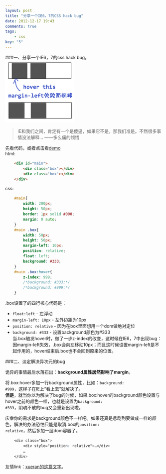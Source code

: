 ```yaml
---
layout: post
title: "分享一个IE6，7的CSS hack bug"
date: 2012-12-17 19:43
comments: true
tags: 
	- css
key: "5"
---
```

###一、分享一个IE6，7的css hack bug。    
![css hack](/assets/blogImg/css_hack.jpg)   
> IE和我们之间，肯定有一个是傻逼，如果它不是，那我们准是。不然很多事情没法解释…  ——多么痛的领悟 

<!-- more -->
先看代码，或者点击看[demo](/assets/demo/hack_demo.html)         
html:     
```html
	<div id="main">
		<div class="box"></div>
		<div class="box"></div>
	</div> 
```
css:     
```css    
	#main{
		width: 200px;
		height: 50px;
		border: 1px solid #000;
		margin: 0 auto;
	}
	#main .box{
		width: 50px;
		height: 50px;
		margin-left: 10px;
		position: relative;
		float: left;
		background: #333;
	}
	#main .box:hover{
		z-index: 999;
		/*background: #333;*/
		/*background: #999;*/
	}
```
.box设置了的四行核心代码是：          
* <code>float:left</code> - 左浮动         
* <code>margin-left: 10px</code> - 左外边距为10px            
* <code>position: relative</code> - 因为在box里面想用一个dom做绝对定位            
* <code>background: #333</code> - 设置background颜色为#333         
当.box触发hover时，做了一步z-index的改变，这时候在IE6，7中出现bug：因margin-left失效，.box会向左移动10px；而且这时候设置margin-left是不起作用的，hover结束后.box也不会回到原来的位置。

###二、淡定解决异次元的bug

诡异的事情最后水落石出：**background属性居然影响了margin**。

将.box:hover多加一行background属性，比如：<code>background: #999</code>，这样子在IE上“看上去”就解决了。    
**但是**，就当你以为解决了bug的时候，如果.box:hover的background颜色设置与hover之前的颜色一样，也就是设置为<code>background: #333</code>，阴魂不散的bug又会重新出现啦。

庆幸你的需求是background颜色不一样吧。如果还真是悲剧到要做成一样的颜色，解决的办法恐怕只能是取消.box的<code>position: relative</code>，然后多加一层dom容器了。
```css
	<div class="box">
		<div style="position: relative">…</div>
		…
	</div>
```

友情link：[xueran的这篇文字](http://xueran.github.com/blog/2012/12/17/csstest-jiugongge/)。